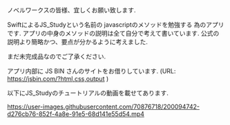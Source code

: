 ノベルワークスの皆様、宜しくお願い致します.

SwiftによるJS_Studyという名前の javascriptのメソッドを勉強する 為のアプリです.
アプリの中身のメソッドの説明は全て自分で考えて書いています.
公式の説明より簡略かつ、要点が分かるように考えました.


まだ未完成品なのでご了承ください.

アプリ内部に JS BIN さんのサイトをお借りしています. (URL: https://jsbin.com/?html,css,output )


以下にJS_Studyのチュートリアルの動画を載せてあります.


https://user-images.githubusercontent.com/70876718/200094742-d276cb76-852f-4a8e-91e5-68d141e55d54.mp4
